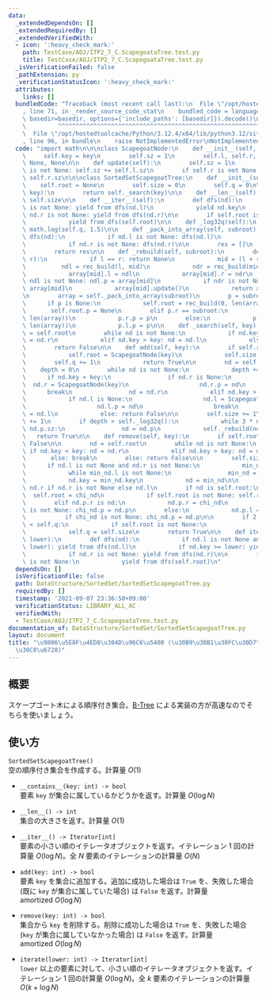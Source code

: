 ```yaml
---
data:
  _extendedDependsOn: []
  _extendedRequiredBy: []
  _extendedVerifiedWith:
  - icon: ':heavy_check_mark:'
    path: TestCase/AOJ/ITP2_7_C.ScapegoataTree.test.py
    title: TestCase/AOJ/ITP2_7_C.ScapegoataTree.test.py
  _isVerificationFailed: false
  _pathExtension: py
  _verificationStatusIcon: ':heavy_check_mark:'
  attributes:
    links: []
  bundledCode: "Traceback (most recent call last):\n  File \"/opt/hostedtoolcache/Python/3.12.4/x64/lib/python3.12/site-packages/onlinejudge_verify/documentation/build.py\"\
    , line 71, in _render_source_code_stat\n    bundled_code = language.bundle(stat.path,\
    \ basedir=basedir, options={'include_paths': [basedir]}).decode()\n          \
    \         ^^^^^^^^^^^^^^^^^^^^^^^^^^^^^^^^^^^^^^^^^^^^^^^^^^^^^^^^^^^^^^^^^^^^^^^^^^^^^^^^^\n\
    \  File \"/opt/hostedtoolcache/Python/3.12.4/x64/lib/python3.12/site-packages/onlinejudge_verify/languages/python.py\"\
    , line 96, in bundle\n    raise NotImplementedError\nNotImplementedError\n"
  code: "import math\n\n\nclass ScapegoatNode:\n    def __init__(self, key):\n   \
    \     self.key = key\n        self.sz = 1\n        self.l, self.r, self.p = None,\
    \ None, None\n\n    def update(self):\n        self.sz = 1\n        if self.l\
    \ is not None: self.sz += self.l.sz\n        if self.r is not None: self.sz +=\
    \ self.r.sz\n\n\nclass SortedSetScapegoatTree:\n    def __init__(self):\n    \
    \    self.root = None\n        self.size = 0\n        self.q = 0\n\n    def __contains__(self,\
    \ key):\n        return self._search(key)\n\n    def __len__(self):\n        return\
    \ self.size\n\n    def __iter__(self):\n        def dfs(nd):\n            if nd.l\
    \ is not None: yield from dfs(nd.l)\n            yield nd.key\n            if\
    \ nd.r is not None: yield from dfs(nd.r)\n\n        if self.root is not None:\n\
    \            yield from dfs(self.root)\n\n    def _log32q(self):\n        return\
    \ math.log(self.q, 1.5)\n\n    def _pack_into_array(self, subroot):\n        def\
    \ dfs(nd):\n            if nd.l is not None: dfs(nd.l)\n            res.append(nd)\n\
    \            if nd.r is not None: dfs(nd.r)\n\n        res = []\n        dfs(subroot)\n\
    \        return res\n\n    def _rebuild(self, subroot):\n        def rec_build(l,\
    \ r):\n            if l == r: return None\n            mid = (l + r) // 2\n  \
    \          ndl = rec_build(l, mid)\n            ndr = rec_build(mid + 1, r)\n\
    \            array[mid].l = ndl\n            array[mid].r = ndr\n            if\
    \ ndl is not None: ndl.p = array[mid]\n            if ndr is not None: ndr.p =\
    \ array[mid]\n            array[mid].update()\n            return array[mid]\n\
    \n        array = self._pack_into_array(subroot)\n        p = subroot.p\n\n  \
    \      if p is None:\n            self.root = rec_build(0, len(array))\n     \
    \       self.root.p = None\n        elif p.r == subroot:\n            p.r = rec_build(0,\
    \ len(array))\n            p.r.p = p\n        else:\n            p.l = rec_build(0,\
    \ len(array))\n            p.l.p = p\n\n    def _search(self, key):\n        nd\
    \ = self.root\n        while nd is not None:\n            if nd.key < key: nd\
    \ = nd.r\n            elif nd.key > key: nd = nd.l\n            else: return True\n\
    \        return False\n\n    def add(self, key):\n        if self.root is None:\n\
    \            self.root = ScapegoatNode(key)\n            self.size += 1\n    \
    \        self.q += 1\n            return True\n\n        nd = self.root\n    \
    \    depth = 0\n        while nd is not None:\n            depth += 1\n      \
    \      if nd.key < key:\n                if nd.r is None:\n                  \
    \  nd.r = ScapegoatNode(key)\n                    nd.r.p = nd\n              \
    \      break\n                nd = nd.r\n            elif nd.key > key:\n    \
    \            if nd.l is None:\n                    nd.l = ScapegoatNode(key)\n\
    \                    nd.l.p = nd\n                    break\n                nd\
    \ = nd.l\n            else: return False\n\n        self.size += 1\n        self.q\
    \ += 1\n        if depth > self._log32q():\n            while 3 * nd.sz <= 2 *\
    \ nd.p.sz:\n                nd = nd.p\n            self._rebuild(nd.p)\n     \
    \   return True\n\n    def remove(self, key):\n        if self.root is None: return\
    \ False\n\n        nd = self.root\n        while nd is not None:\n           \
    \ if nd.key < key: nd = nd.r\n            elif nd.key > key: nd = nd.l\n     \
    \       else: break\n        else: return False\n\n        self.size -= 1\n  \
    \      if nd.l is not None and nd.r is not None:\n            min_nd = nd.r\n\
    \            while min_nd.l is not None:\n                min_nd = min_nd.l\n\
    \            nd.key = min_nd.key\n            nd = min_nd\n\n        chi_nd =\
    \ nd.r if nd.r is not None else nd.l\n        if nd is self.root:\n          \
    \  self.root = chi_nd\n            if self.root is not None: self.root.p = None\n\
    \        elif nd.p.r is nd:\n            nd.p.r = chi_nd\n            if chi_nd\
    \ is not None: chi_nd.p = nd.p\n        else:\n            nd.p.l = chi_nd\n \
    \           if chi_nd is not None: chi_nd.p = nd.p\n\n        if 2 * self.size\
    \ < self.q:\n            if self.root is not None:\n                self._rebuild(self.root)\n\
    \            self.q = self.size\n        return True\n\n    def iterate(self,\
    \ lower):\n        def dfs(nd):\n            if nd.l is not None and (nd.key >\
    \ lower): yield from dfs(nd.l)\n            if nd.key >= lower: yield nd.key\n\
    \            if nd.r is not None: yield from dfs(nd.r)\n\n        if self.root\
    \ is not None:\n            yield from dfs(self.root)\n"
  dependsOn: []
  isVerificationFile: false
  path: DataStructure/SortedSet/SortedSetScapegoatTree.py
  requiredBy: []
  timestamp: '2021-09-07 23:36:50+09:00'
  verificationStatus: LIBRARY_ALL_AC
  verifiedWith:
  - TestCase/AOJ/ITP2_7_C.ScapegoataTree.test.py
documentation_of: DataStructure/SortedSet/SortedSetScapegoatTree.py
layout: document
title: "\u9806\u5E8F\u4ED8\u304D\u96C6\u5408 (\u30B9\u30B1\u30FC\u30D7\u30B4\u30FC\
  \u30C8\u6728)"
---
```


## 概要
スケープゴート木による順序付き集合。[B-Tree](https://neterukun1993.github.io/Library/DataStructure/SortedSet/SortedSetBTree.py) による実装の方が高速なのでそちらを使いましょう。

## 使い方
`SortedSetScapegoatTree()`  
空の順序付き集合を作成する。計算量 $O(1)$

- `__contains__(key: int) -> bool`  
要素 `key` が集合に属しているかどうかを返す。計算量 $O(\log N)$

- `__len__() -> int`  
集合の大きさを返す。計算量 $O(1)$

- `__iter__() -> Iterator[int]`  
要素の小さい順のイテレータオブジェクトを返す。イテレーション $1$ 回の計算量 $O(\log N)$。全 $N$ 要素のイテレーションの計算量 $O(N)$

- `add(key: int) -> bool`  
要素 `key` を集合に追加する。追加に成功した場合は `True` を、失敗した場合 (既に `key` が集合に属していた場合) は `False` を返す。計算量 $\mathrm{amortized}\ O(\log N)$

- `remove(key: int) -> bool`  
集合から `key` を削除する。削除に成功した場合は `True` を、失敗した場合 (`key` が集合に属していなかった場合) は `False` を返す。計算量 $\mathrm{amortized}\ O(\log N)$

- `iterate(lower: int) -> Iterator[int]`  
`lower` 以上の要素に対して、小さい順のイテレータオブジェクトを返す。イテレーション $1$ 回の計算量 $O(\log N)$。全 $k$ 要素のイテレーションの計算量 $O(k + \log N)$
